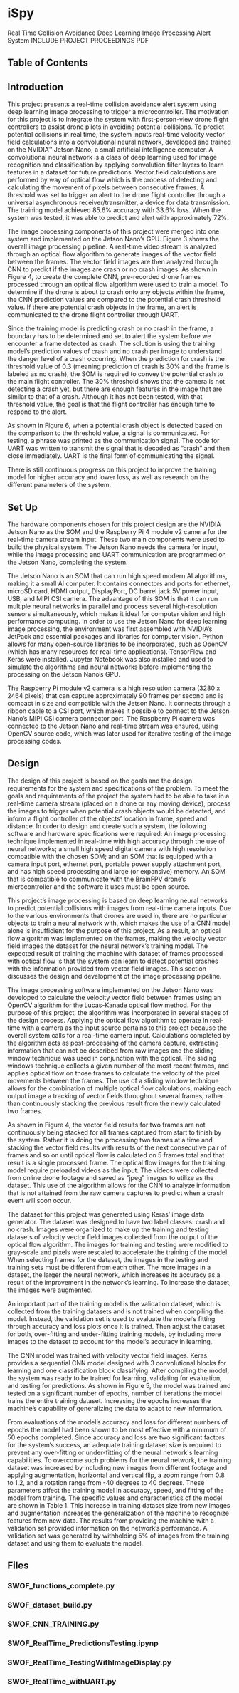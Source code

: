 # iSpy
Real Time Collision Avoidance Deep Learning Image Processing Alert System
INCLUDE PROJECT PROCEEDINGS PDF


## Table of Contents


## Introduction
This project presents a real-time collision avoidance alert system using deep learning image processing to trigger a microcontroller. The motivation for this project is to integrate the system with first-person-view drone flight controllers to assist drone pilots in avoiding potential collisions. To predict potential collisions in real time, the system inputs real-time velocity vector field calculations into a convolutional neural network, developed and trained on the NVIDIA™ Jetson Nano, a small artificial intelligence computer. A convolutional neural network is a class of deep learning used for image recognition and classification by applying convolution filter layers to learn features in a dataset for future predictions. Vector field calculations are performed by way of optical flow which is the process of detecting and calculating the movement of pixels between consecutive frames. A threshold was set to trigger an alert to the drone flight controller through a universal asynchronous receiver/transmitter, a device for data transmission. The training model achieved 85.6\% accuracy with 33.6\% loss. When the system was tested, it was able to predict and alert with approximately 72\%.

The image processing components of this project were merged into one system and implemented on the Jetson Nano’s GPU. Figure 3 shows the overall image processing pipeline. A real-time video stream is analyzed through an optical flow algorithm to generate images of the vector field between the frames. The vector field images are then analyzed through CNN to predict if the images are crash or no crash images. As shown in Figure 4, to create the complete CNN, pre-recorded drone frames processed through an optical flow algorithm were used to train a model. To determine if the drone is about to crash onto any objects within the frame, the CNN prediction values are compared to the potential crash threshold value. If there are potential crash objects in the frame, an alert is communicated to the drone flight controller through UART.

Since the training model is predicting crash or no crash in the frame, a boundary has to be determined and set to alert the system before we encounter a frame detected as crash. The solution is using the training model’s prediction values of crash and no crash per image to understand the danger level of a crash occurring. When the prediction for crash is  the threshold value of 0.3 (meaning prediction of crash is 30\% and the frame is labeled as no crash), the SOM is required to convey the potential crash to the main flight controller. The 30\% threshold shows that the camera is not detecting a crash yet, but there are enough features in the image that are similar to that of a crash. Although it has not been tested, with that threshold value, the goal is that the flight controller has enough time to respond to the alert.

As shown in Figure 6, when a potential crash object is detected based on the comparison to the threshold value, a signal is communicated. For testing, a phrase was printed as the communication signal. The code for UART was written to transmit the signal that is decoded as “crash” and then close immediately. UART is the final form of communicating the signal.

There is still continuous progress on this project to improve the training model for higher accuracy and lower loss, as well as research on the different parameters of the system.

## Set Up
The hardware components chosen for this project design are the NVIDIA Jetson Nano as the SOM and the Raspberry Pi 4 module v2 camera for the real-time camera stream input. These two main components were used to build the physical system. The Jetson Nano needs the camera for input, while the image processing and UART communication are programmed on the Jetson Nano, completing the system.

The Jetson Nano is an SOM that can run high speed modern AI algorithms, making it a small AI computer. It contains connectors and ports for ethernet, microSD card, HDMI output, DisplayPort, DC barrel jack 5V power input, USB, and MIPI CSI camera. The advantage of this SOM is that it can run multiple neural networks in parallel and process several high-resolution sensors simultaneously, which makes it ideal for computer vision and high performance computing. In order to use the Jetson Nano for deep learning image processing, the environment was first assembled with NVIDIA’s JetPack and essential packages and libraries for computer vision. Python allows for many open-source libraries to be incorporated, such as OpenCV (which has many resources for real-time applications). TensorFlow and Keras were installed. Jupyter Notebook was also installed and used to simulate the algorithms and neural networks before implementing the processing on the Jetson Nano’s GPU. 

The Raspberry Pi module v2 camera is a high resolution camera (3280 x 2464 pixels) that can capture approximately 90 frames per second and is compact in size and compatible with the Jetson Nano. It connects through a ribbon cable to a CSI port, which makes it possible to connect to the Jetson Nano’s MIPI CSI camera connector port. The Raspberry Pi camera was connected to the Jetson Nano and real-time stream was ensured, using OpenCV source code, which was later used for iterative testing of the image processing codes.


## Design
The design of this project is based on the goals and the design requirements for the system and specifications of the problem. To meet the goals and requirements of the project the system had to be able to take in a real-time camera stream (placed on a drone or any moving device), process the images to trigger when potential crash objects would be detected, and inform a flight controller of the objects’ location in frame, speed and distance. In order to design and create such a system, the following software and hardware specifications were required: An image processing technique implemented in real-time with high accuracy through the use of neural networks; a small high speed digital camera with high resolution compatible with the chosen SOM; and an SOM that is equipped with a camera input port, ethernet port, portable power supply attachment port, and has high speed processing and large (or expansive) memory. An SOM that is compatible to communicate with the BrainFPV drone’s microcontroller and the software it uses must be open source.

This project’s image processing is based on deep learning neural networks to predict potential collisions with images from real-time camera inputs. Due to the various environments that drones are used in, there are no particular objects to train a neural network with, which makes the use of a CNN model alone is insufficient for the purpose of this project. As a result, an optical flow algorithm was implemented on the frames, making the velocity vector field images the dataset for the neural network’s training model. The expected result of training the machine with dataset of frames processed with optical flow is that the system can learn to detect potential crashes with the information provided from vector field images. This section discusses the design and development of the image processing pipeline.

The image processing software implemented on the Jetson Nano was developed to calculate the velocity vector field between frames using an OpenCV algorithm for the Lucas-Kanade optical flow method. For the purpose of this project, the algorithm was incorporated in several stages of the design process. Applying the optical flow algorithm to operate in real-time with a camera as the input source pertains to this project because the overall system calls for a real-time camera input. Calculations completed by the algorithm acts as post-processing of the camera capture, extracting information that can not be described from raw images and the sliding window technique was used in conjunction with the optical. The sliding windows technique collects a given number of the most recent frames, and applies optical flow on those frames to calculate the velocity of the pixel movements between the frames. The use of a sliding window technique allows for the combination of multiple optical flow calculations, making each output image a tracking of vector fields throughout several frames, rather than continuously stacking the previous result from the newly calculated two frames.
 	
As shown in Figure 4, the vector field results for two frames are not continuously being stacked for all frames captured from start to finish by the system. Rather it is doing the processing two frames at a time and stacking the vector field results with results of the next consecutive pair of frames and so on until optical flow is calculated on 5 frames total and that result is a single processed frame. The optical flow images for the training model require preloaded videos as the input. The videos were collected from online drone footage and saved as "jpeg" images to utilize as the dataset. This use of the algorithm allows for the CNN to analyze information that is not attained from the raw camera captures to predict when a crash event will soon occur.

The dataset for this project was generated using Keras’ image data generator. The dataset was designed to have two label classes: crash and no crash. Images were organized to make up the training and testing datasets of velocity vector field images collected from the output of the optical flow algorithm. The images for training and testing were modified to gray-scale and pixels were rescaled to accelerate the training of the model. When selecting frames for the dataset, the images in the testing and training sets must be different from each other. The more images in a dataset, the larger the neural network, which increases its accuracy as a result of the improvement in the network’s learning. To increase the dataset, the images were augmented.
	 
An important part of the training model is the validation dataset, which is collected from the training datasets and is not trained when compiling the model. Instead, the validation set is used to evaluate the model’s fitting through accuracy and loss plots once it is trained. Then adjust the dataset for both, over-fitting and under-fitting training models, by including more images to the dataset to account for the model’s accuracy in learning. 

The CNN model was trained with velocity vector field images. Keras provides a sequential CNN model designed with 3 convolutional blocks for learning and one classification block classifying. After compiling the model, the system was ready to be trained for learning, validating for evaluation, and testing for predictions. As shown in Figure 5, the model was trained and tested on a significant number of epochs, number of iterations the model trains the entire training dataset. Increasing the epochs increases the machine’s capability of generalizing the data to adapt to new information.

From evaluations of the model’s accuracy and loss for different numbers of epochs the model had been shown to be most effective with a minimum of 50 epochs completed. Since accuracy and loss are two significant factors for the system’s success, an adequate training dataset size is required to prevent any over-fitting or under-fitting of the neural network's learning capabilities. To overcome such problems for the neural network, the training dataset was increased by including new images from different footage and applying augmentation, horizontal and vertical flip, a zoom range from 0.8 to 1.2, and a rotation range from -40 degrees to 40 degrees. These parameters affect the training model in accuracy, speed, and fitting of the model from training. The specific values and characteristics of the model are shown in Table 1. This increase in training dataset size from new images and augmentation increases the generalization of the machine to recognize features from new data. The results from providing the machine with a validation set provided information on the network’s performance. A validation set was generated by withholding 5% of images from the training dataset and using them to evaluate the model.


## Files

### SWOF_functions_complete.py


### SWOF_dataset_build.py


### SWOF_CNN_TRAINING.py


### SWOF_RealTime_PredictionsTesting.ipynp


### SWOF_RealTime_TestingWithImageDisplay.py


### SWOF_RealTime_withUART.py

